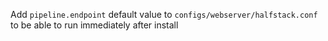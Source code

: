 Add `pipeline.endpoint` default value to `configs/webserver/halfstack.conf` to be able to run immediately after install
